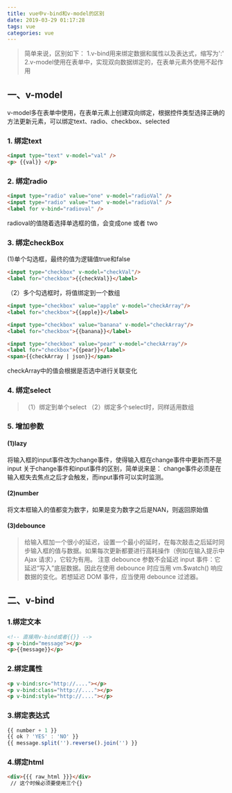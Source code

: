 ```yaml
---
title: vue中v-bind和v-model的区别
date: 2019-03-29 01:17:28
tags: vue
categories: vue
---
```


> 简单来说，区别如下：
> 1.v-bind用来绑定数据和属性以及表达式，缩写为':'
> 2.v-model使用在表单中，实现双向数据绑定的，在表单元素外使用不起作用

## 一、v-model

v-model多在表单中使用，在表单元素上创建双向绑定，根据控件类型选择正确的方法更新元素，可以绑定text、radio、checkbox、selected

### 1. 绑定text

  ```html
  <input type="text" v-model="val" />
  <p> {{val}} </p>
  ```
### 2. 绑定radio

  ```html
  <input type="radio" value="one" v-model="radioVal" />
  <input type="radio" value="two" v-model="radioVal" />
  <label for v-bind="radioval" />
  ```


  radioval的值随着选择单选框的值，会变成one 或者 two

### 3. 绑定checkBox

(1)单个勾选框，最终的值为逻辑值true和false

```html
<input type="checkbox" v-model="checkVal"/>
<label for="checkbox">{{checkVal}}</label>
```


（2）多个勾选框时，将值绑定到一个数组

```html
<input type="checkbox" value="apple" v-model="checkArray"/>
<label for="checkbox">{{apple}}</label>

<input type="checkbox" value="banana" v-model="checkArray"/>
<label for="checkbox">{{banana}}</label>

<input type="checkbox" value="pear" v-model="checkArray"/>
<label for="checkbox">{{pear}}</label>
<span>{{checkArray | json}}</span>
```


checkArray中的值会根据是否选中进行关联变化

### 4. 绑定select

  > （1）绑定到单个select
  > （2）绑定多个select时，同样适用数组

### 5. 增加参数

#### (1)lazy

将输入框的input事件改为change事件，使得输入框在change事件中更新而不是input
关于change事件和input事件的区别，简单说来是：
change事件必须是在输入框失去焦点之后才会触发，而input事件可以实时监测。

#### (2)number

将文本框输入的值都变为数字，如果是变为数字之后是NAN，则返回原始值

#### (3)debounce

>给输入框加一个很小的延迟，设置一个最小的延时，在每次敲击之后延时同步输入框的值与数据。如果每次更新都要进行高耗操作（例如在输入提示中 Ajax 请求），它较为有用。
注意 debounce 参数不会延迟 input 事件：它延迟“写入”底层数据。因此在使用 debounce 时应当用 vm.$watch() 响应数据的变化。若想延迟 DOM 事件，应当使用 debounce 过滤器。

## 二、v-bind

### 1.绑定文本


```html
<!-- 直接用v-bind或者{{}} -->
<p v-bind="message"></p>
<p>{{message}}</p>
```

### 2.绑定属性

```html
<p v-bind:src="http://...."></p>
<p v-bind:class="http://...."></p>
<p v-bind:style="http://...."></p>
```

### 3.绑定表达式

```js
{{ number + 1 }}
{{ ok ? 'YES' : 'NO' }}
{{ message.split('').reverse().join('') }}
```



### 4.绑定html

```html
<div>{{{ raw_html }}}</div>
 // 这个时候必须要使用三个{}
```

